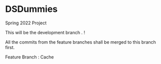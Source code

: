 # DSDummies
Spring 2022 Project

This will be the development branch . !

All the commits from the feature branches shall be merged to this branch first.

Feature Branch : Cache
